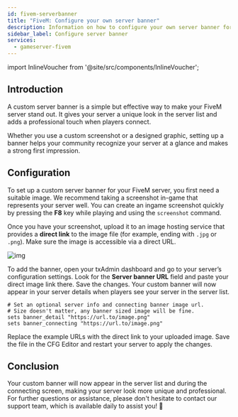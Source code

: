 ```yaml
---
id: fivem-serverbanner
title: "FiveM: Configure your own server banner"
description: Information on how to configure your own server banner for your FiveM server from ZAP-Hosting 
sidebar_label: Configure server banner
services:
  - gameserver-fivem
---
```


import InlineVoucher from '@site/src/components/InlineVoucher';

## Introduction

A custom server banner is a simple but effective way to make your FiveM server stand out. It gives your server a unique look in the server list and adds a professional touch when players connect. 

Whether you use a custom screenshot or a designed graphic, setting up a banner helps your community recognize your server at a glance and makes a strong first impression.

<InlineVoucher />



## Configuration

To set up a custom server banner for your FiveM server, you first need a suitable image. We recommend taking a screenshot in-game that represents your server well. You can create an ingame screenshot quickly by pressing the **F8** key while playing and using the `screenshot` command.

Once you have your screenshot, upload it to an image hosting service that provides a **direct link** to the image file (for example, ending with `.jpg` or `.png`). Make sure the image is accessible via a direct URL. 

![img](https://screensaver01.zap-hosting.com/index.php/s/4sCEeKkyGEm3EXd/preview) 

To add the banner, open your txAdmin dashboard and go to your server’s configuration settings. Look for the **Server banner URL** field and paste your direct image link there. Save the changes. Your custom banner will now appear in your server details when players see your server in the server list.

```
# Set an optional server info and connecting banner image url.
# Size doesn't matter, any banner sized image will be fine.
sets banner_detail "https://url.to/image.png"
sets banner_connecting "https://url.to/image.png"
```

Replace the example URLs with the direct link to your uploaded image. Save the file in the CFG Editor and restart your server to apply the changes.



## Conclusion

Your custom banner will now appear in the server list and during the connecting screen, making your server look more unique and professional. For further questions or assistance, please don't hesitate to contact our support team, which is available daily to assist you! 🙂

<InlineVoucher />
